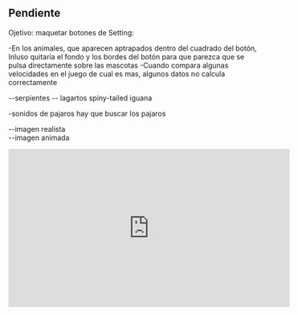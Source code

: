 ## Pendiente
Ojetivo: maquetar botones de Setting:



-En los animales, que aparecen aptrapados dentro del cuadrado del botón, Inluso quitaría el fondo y los bordes del botón para que parezca que se pulsa directamente sobre las mascotas
-Cuando compara algunas velocidades en el juego de cual es mas, algunos datos no calcula correctamente


--serpientes
-- lagartos spiny-tailed iguana

-sonidos de pajaros hay que buscar los pajaros

--imagen realista      
--imagen animada 



<iframe width="560" height="315" src="https://www.youtube.com/embed/DJ_wEoW8Qcg?si=t-_iRVXfH1cLP36R" title="YouTube video player" frameborder="0" allow="accelerometer; autoplay; clipboard-write; encrypted-media; gyroscope; picture-in-picture; web-share" allowfullscreen></iframe>



